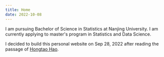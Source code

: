 ```yaml
---
title: Home
date: 2022-10-08
---
```


I am pursuing Bachelor of Science in Statistics at Nanjing University. I am currently applying to master's program in Statistics and Data Science. 

I decided to build this personal website on Sep 28, 2022 after reading the passage of [Hongtao Hao](https://cosx.org/2022/09/my-phd-app/). 

